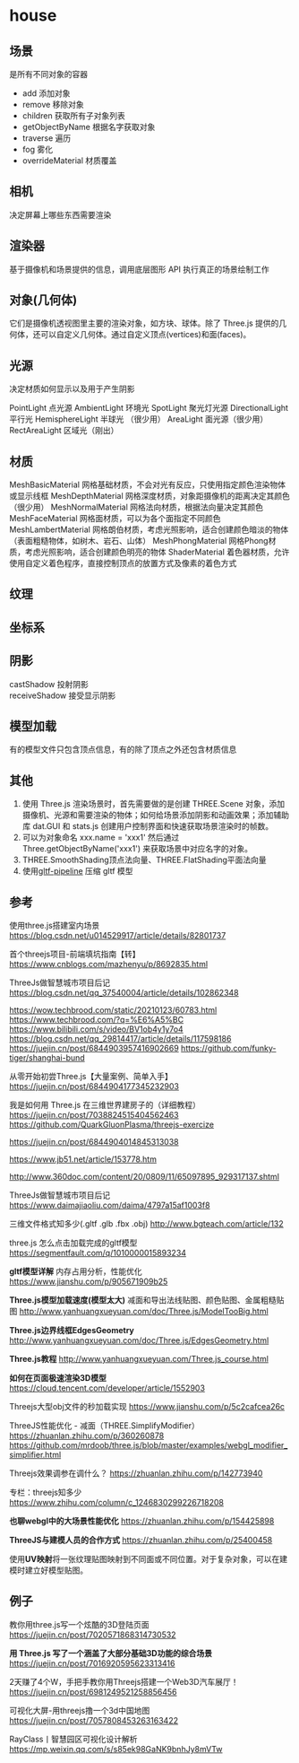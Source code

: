 # house

## 场景

是所有不同对象的容器

- add 添加对象
- remove 移除对象
- children 获取所有子对象列表
- getObjectByName 根据名字获取对象
- traverse 遍历
- fog 雾化
- overrideMaterial 材质覆盖

## 相机

决定屏幕上哪些东西需要渲染

## 渲染器

基于摄像机和场景提供的信息，调用底层图形 API 执行真正的场景绘制工作

## 对象(几何体)

它们是摄像机透视图里主要的渲染对象，如方块、球体。除了 Three.js 提供的几何体，还可以自定义几何体。通过自定义顶点(vertices)和面(faces)。

## 光源

决定材质如何显示以及用于产生阴影

PointLight 点光源
AmbientLight 环境光 
SpotLight 聚光灯光源 
DirectionalLight 平行光 
HemisphereLight 半球光 （很少用）
AreaLight 面光源（很少用）
RectAreaLight 区域光（刚出）

## 材质

MeshBasicMaterial 网格基础材质，不会对光有反应，只使用指定颜色渲染物体或显示线框
MeshDepthMaterial 网格深度材质，对象距摄像机的距离决定其颜色（很少用）
MeshNormalMaterial 网格法向材质，根据法向量决定其颜色
MeshFaceMaterial 网格面材质，可以为各个面指定不同颜色
MeshLambertMaterial 网格朗伯材质，考虑光照影响，适合创建颜色暗淡的物体（表面粗糙物体，如树木、岩石、山体）
MeshPhongMaterial 网格Phong材质，考虑光照影响，适合创建颜色明亮的物体
ShaderMaterial 着色器材质，允许使用自定义着色程序，直接控制顶点的放置方式及像素的着色方式

## 纹理

## 坐标系

## 阴影

castShadow 投射阴影  
receiveShadow 接受显示阴影

## 模型加载
有的模型文件只包含顶点信息，有的除了顶点之外还包含材质信息

## 其他

1. 使用 Three.js 渲染场景时，首先需要做的是创建 THREE.Scene 对象，添加摄像机、光源和需要渲染的物体；如何给场景添加阴影和动画效果；添加辅助库 dat.GUI 和 stats.js 创建用户控制界面和快速获取场景渲染时的帧数。
2. 可以为对象命名 xxx.name = 'xxx1' 然后通过 Three.getObjectByName('xxx1') 来获取场景中对应名字的对象。
3. THREE.SmoothShading顶点法向量、THREE.FlatShading平面法向量
4. 使用[gltf-pipeline](https://www.npmjs.com/package/gltf-pipeline) 压缩 gltf 模型

## 参考
使用three.js搭建室内场景
https://blog.csdn.net/u014529917/article/details/82801737

首个threejs项目-前端填坑指南【转】
https://www.cnblogs.com/mazhenyu/p/8692835.html

ThreeJs做智慧城市项目后记
https://blog.csdn.net/qq_37540004/article/details/102862348

https://wow.techbrood.com/static/20210123/60783.html
https://www.techbrood.com/?q=%E6%A5%BC
https://www.bilibili.com/s/video/BV1ob4y1y7o4
https://blog.csdn.net/qq_29814417/article/details/117598186
https://juejin.cn/post/6844903957416902669 https://github.com/funky-tiger/shanghai-bund

从零开始初尝Three.js【大量案例、简单入手】
https://juejin.cn/post/6844904177345232903

我是如何用 Three.js 在三维世界建房子的（详细教程）
https://juejin.cn/post/7038824515404562463
https://github.com/QuarkGluonPlasma/threejs-exercize

https://juejin.cn/post/6844904014845313038

https://www.jb51.net/article/153778.htm

http://www.360doc.com/content/20/0809/11/65097895_929317137.shtml

ThreeJs做智慧城市项目后记
https://www.daimajiaoliu.com/daima/4797a15af1003f8

三维文件格式知多少(.gltf .glb .fbx .obj)
http://www.bgteach.com/article/132

three.js 怎么点击加载完成的gltf模型
https://segmentfault.com/q/1010000015893234

**gltf模型详解**
内存占用分析，性能优化
https://www.jianshu.com/p/905671909b25

**Three.js模型加载速度(模型太大)**
减面和导出法线贴图、颜色贴图、金属粗糙贴图
http://www.yanhuangxueyuan.com/doc/Three.js/ModelTooBig.html

**Three.js边界线框EdgesGeometry**
http://www.yanhuangxueyuan.com/doc/Three.js/EdgesGeometry.html

**Three.js教程**
http://www.yanhuangxueyuan.com/Three.js_course.html

**如何在页面极速渲染3D模型**
https://cloud.tencent.com/developer/article/1552903

Threejs大型obj文件的秒加载实现
https://www.jianshu.com/p/5c2cafcea26c

ThreeJS性能优化 - 减面（THREE.SimplifyModifier）
https://zhuanlan.zhihu.com/p/360260878
https://github.com/mrdoob/three.js/blob/master/examples/webgl_modifier_simplifier.html

Threejs效果调参在调什么？
https://zhuanlan.zhihu.com/p/142773940

专栏：threejs知多少
https://www.zhihu.com/column/c_1246830299226718208

**也聊webgl中的大场景性能优化**
https://zhuanlan.zhihu.com/p/154425898

**ThreeJS与建模人员的合作方式**
https://zhuanlan.zhihu.com/p/25400458

使用**UV映射**将一张纹理贴图映射到不同面或不同位置。对于复杂对象，可以在建模时建立好模型贴图。

## 例子

教你用three.js写一个炫酷的3D登陆页面
https://juejin.cn/post/7020571868314730532

**用 Three.js 写了一个涵盖了大部分基础3D功能的综合场景**
https://juejin.cn/post/7016920595623313416

2天赚了4个W，手把手教你用Threejs搭建一个Web3D汽车展厅！
https://juejin.cn/post/6981249521258856456

可视化大屏-用threejs撸一个3d中国地图
https://juejin.cn/post/7057808453263163422

RayClass丨智慧园区可视化设计解析
https://mp.weixin.qq.com/s/s85ek98GaNK9bnhJy8mVTw